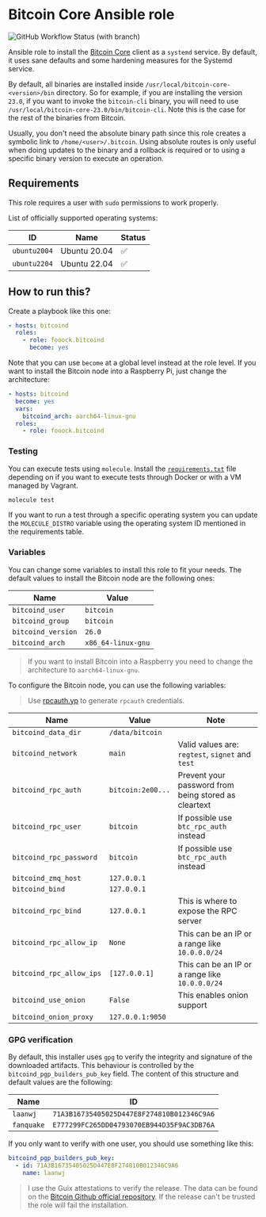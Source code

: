# Bitcoin Core Ansible role

![GitHub Workflow Status (with branch)](https://img.shields.io/github/actions/workflow/status/fooock/bitcoind-ansible/ansible.yml?branch=main&label=Ansible%20Tests&logo=github&style=for-the-badge)

Ansible role to install the [Bitcoin Core](https://bitcoincore.org/en/about/) client as a `systemd` service. By default,
it uses sane defaults and some hardening measures for the Systemd service.

By default, all binaries are installed inside `/usr/local/bitcoin-core-<version>/bin` directory. So for example, if you
are installing the version `23.0`, if you want to invoke the `bitcoin-cli` binary, you will need to
use `/usr/local/bitcoin-core-23.0/bin/bitcoin-cli`. Note this is the case for the rest of the binaries from Bitcoin.

Usually, you don't need the absolute binary path since this role creates a symbolic link
to `/home/<user>/.bitcoin`. Using absolute routes is only useful when doing updates to the binary and a rollback is
required
or to using a specific binary version to execute an operation.

## Requirements

This role requires a user with `sudo` permissions to work properly.

List of officially supported operating systems:

| ID           | Name         | Status             |
|--------------|--------------|--------------------|
| `ubuntu2004` | Ubuntu 20.04 | :white_check_mark: |
| `ubuntu2204` | Ubuntu 22.04 | :white_check_mark: |

## How to run this?

Create a playbook like this one:

```yaml
- hosts: bitcoind
  roles:
    - role: fooock.bitcoind
      become: yes
```

Note that you can use `become` at a global level instead at the role level.
If you want to install the Bitcoin node into a Raspberry Pi, just change the architecture:

```yaml
- hosts: bitcoind
  become: yes
  vars:
    bitcoind_arch: aarch64-linux-gnu
  roles:
    - role: fooock.bitcoind
```

### Testing

You can execute tests using `molecule`. Install the [`requirements.txt`](molecule) file depending on if you want
to execute tests through Docker or with a VM managed by Vagrant.

```bash
molecule test
```

If you want to run a test through a specific operating system you can update the `MOLECULE_DISTRO` variable using
the operating system ID mentioned in the requirements table.

### Variables

You can change some variables to install this role to fit your needs. The default values to install the
Bitcoin node are the following ones:

| Name                | Value                |
|---------------------|----------------------|
| `bitcoind_user`      | `bitcoin`            |
| `bitcoind_group`     | `bitcoin`            |
| `bitcoind_version`   | `26.0`               |
| `bitcoind_arch`      | `x86_64-linux-gnu`   |

> If you want to install Bitcoin into a Raspberry you need to change the architecture to `aarch64-linux-gnu`.

To configure the Bitcoin node, you can use the following variables:

> Use [rpcauth.yp](https://raw.githubusercontent.com/bitcoin/bitcoin/master/share/rpcauth/rpcauth.py) to
> generate `rpcauth` credentials.

| Name                    | Value             | Note                                                 |
| ----------------------- | ----------------- | ---------------------------------------------------- |
| `bitcoind_data_dir`      | `/data/bitcoin`   |                                                      |
| `bitcoind_network`       | `main`            | Valid values are: `regtest`, `signet` and `test`     |
| `bitcoind_rpc_auth`      | `bitcoin:2e00...` | Prevent your password from being stored as cleartext |
| `bitcoind_rpc_user`      | `bitcoin`         | If possible use `btc_rpc_auth` instead               |
| `bitcoind_rpc_password`  | `bitcoin`         | If possible use `btc_rpc_auth` instead               |
| `bitcoind_zmq_host`      | `127.0.0.1`       |                                                      |
| `bitcoind_bind`          | `127.0.0.1`       |                                                      |
| `bitcoind_rpc_bind`      | `127.0.0.1`       | This is where to expose the RPC server               |
| `bitcoind_rpc_allow_ip`  | `None`            | This can be an IP or a range like `10.0.0.0/24`      |
| `bitcoind_rpc_allow_ips` | `[127.0.0.1]`     | This can be an IP or a range like `10.0.0.0/24`      |
| `bitcoind_use_onion`     | `False`           | This enables onion support                           |
| `bitcoind_onion_proxy`   | `127.0.0.1:9050`  |                                                      |

### GPG verification

By default, this installer uses `gpg` to verify the integrity and signature of the downloaded artifacts. This
behaviour is controlled by the `bitcoind_pgp_builders_pub_key` field. The content of this structure and default values
are the following:

| Name         | ID                                           |
|--------------|----------------------------------------------|
| `laanwj`     | `71A3B16735405025D447E8F274810B012346C9A6`   |
| `fanquake`   | `E777299FC265DD04793070EB944D35F9AC3DB76A`   |

If you only want to verify with one user, you should use something like this:

```yaml
bitcoind_pgp_builders_pub_key:
  - id: 71A3B16735405025D447E8F274810B012346C9A6
    name: laanwj
```

> I use the Guix attestations to verify the release. The data can be found on
> the [Bitcoin Github official repository](https://github.com/bitcoin-core/guix.sigs).
> If the release can't be trusted the role will fail the installation.
